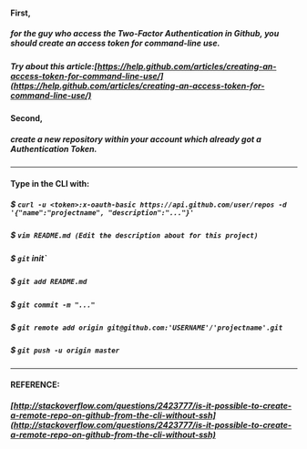 #### First, 
##### for the guy who access the Two-Factor Authentication in Github, you should create an access token for command-line use. 
##### Try about this article:[https://help.github.com/articles/creating-an-access-token-for-command-line-use/](https://help.github.com/articles/creating-an-access-token-for-command-line-use/)

#### Second,
##### create a new repository within your account which already got a Authentication Token.

------
#### Type in the CLI with:
##### $ `curl -u <token>:x-oauth-basic https://api.github.com/user/repos -d '{"name":"projectname", "description":"..."}'`
##### $ `vim README.md (Edit the description about for this project)`
##### $ `git` init`
##### $ `git add README.md`
##### $ `git commit -m "..."`
##### $ `git remote add origin git@github.com:'USERNAME'/'projectname'.git`
##### $ `git push -u origin master`
------

#### REFERENCE:
##### [http://stackoverflow.com/questions/2423777/is-it-possible-to-create-a-remote-repo-on-github-from-the-cli-without-ssh](http://stackoverflow.com/questions/2423777/is-it-possible-to-create-a-remote-repo-on-github-from-the-cli-without-ssh)
